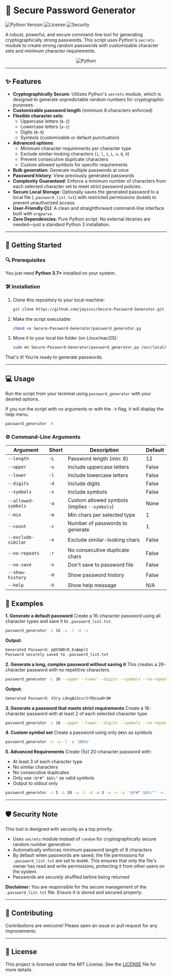# 🔐 Secure Password Generator

![Python Version](https://img.shields.io/badge/python-3.7+-blue.svg)
![License](https://img.shields.io/badge/license-MIT-green.svg)
![Security](https://img.shields.io/badge/security-cryptographically_secure-red.svg)

A robust, powerful, and secure command-line tool for generating cryptographically strong passwords. This script uses Python's `secrets` module to create strong random passwords with customizable character sets and minimum character requirements.

<p align="center">
<img alt="Python" src="https://www.python.org/static/community_logos/python-logo-master-v3-TM.png">
</p>

---

## ✨ Features

- **Cryptographically Secure**: Utilizes Python's `secrets` module, which is designed to generate unpredictable random numbers for cryptographic purposes.
- **Customizable password length** (minimum 8 characters enforced)
- **Flexible character sets**:
  - Uppercase letters (`A-Z`)
  - Lowercase letters (`a-z`)
  - Digits (`0-9`)
  - Symbols (customizable or default punctuation)
- **Advanced options**:
  - Minimum character requirements per character type
  - Exclude similar-looking characters (`i`, `l`, `1`, `L`, `o`, `0`, `O`)
  - Prevent consecutive duplicate characters
  - Custom allowed symbols for specific requirements
- **Bulk generation**: Generate multiple passwords at once
- **Password history**: View previously generated passwords
- **Complexity Guaranteed**: Enforce a minimum number of characters from each selected character set to meet strict password policies.
- **Secure Local Storage**: Optionally saves the generated password to a local file (`.password_list.txt`) with restricted permissions (`0o600`) to prevent unauthorized access.
- **User-Friendly CLI**: A clean and straightforward command-line interface built with `argparse`.
- **Zero Dependencies**: Pure Python script. No external libraries are needed—just a standard Python 3 installation.

---

## 🚀 Getting Started

### 🔍 Prerequisites

You just need **Python 3.7+** installed on your system.

### 🛠️ Installation

1. Clone this repository to your local machine:

    ```bash
    git clone https://github.com/jayissi/Secure-Password-Generator.git
    ```

2. Make the script executable:

    ```bash
    chmod +x Secure-Password-Generator/password_generator.py
    ```

3. Move it to your local bin folder (on Linux/macOS):

    ```bash
    sudo mv Secure-Password-Generator/password_generator.py /usr/local/bin/password_generator
    ```

That's it! You're ready to generate passwords.

---

## 💻 Usage

Run the script from your terminal using `password_generator` with your desired options.

If you run the script with no arguments or with the `-h` flag, it will display the help menu.

```bash
password_generator -h
```

### ⚙️ Command-Line Arguments

| Argument               | Short | Description                                  | Default |
|------------------------|-------|----------------------------------------------|---------|
| `--length`             | `-L`  | Password length (min: 8)                     | 12      |
| `--upper`              | `-u`  | Include uppercase letters                    | False   |
| `--lower`              | `-l`  | Include lowercase letters                    | False   |
| `--digits`             | `-d`  | Include digits                               | False   |
| `--symbols`            | `-s`  | Include symbols                              | False   |
| `--allowed-symbols`    | `-a`  | Custom allowed symbols (implies `--symbols`) | None    |
| `--min`                | `-m`  | Min chars per selected type                  | 1       |
| `--count`              | `-c`  | Number of passwords to generate              | 1       |
| `--exclude-similar`    | `-e`  | Exclude similar-looking chars                | False   |
| `--no-repeats`         | `-r`  | No consecutive duplicate chars               | False   |
| `--no-save`            | `-n`  | Don't save to password file                  | False   |
| `--show-history`       | `-H`  | Show password history                        | False   |
| `--help`               | `-h`  | Show help message                            | N/A     |

## 📝 Examples

**1. Generate a default password**
Create a 16-character password using all character types and save it to `.password_list.txt`.

```bash
password_generator -L 16 -u -l -d -s
```

**Output:**

```bash
Generated Password: p@55W0rD_Ex&mpl3
Password securely saved to .password_list.txt
```

**2. Generate a long, complex password without saving it**
This creates a 26-character password with no repetitive characters.

```bash
password_generator -L 26 --upper --lower --digits --symbols --no-repeats --no-save
```

**Output:**

```bash
Generated Password: V3ry-L0ng&S3cur3!P@ssw0rd#
```

**3. Generate a password that meets strict requirements**
Create a 16-character password with at least 2 of each selected character type.

```bash
password_generator -L 16 --upper --lower --digits --symbols --no-repeats --min 2 --no-save
```

**4. Custom symbol set**
Create a password using only `@#$%` as symbols

```bash
password_generator -n -u -l -a '@#$%'
```

**5. Advanced Requirements**
Create (5x) 20-character password with:

- At least 3 of each character type
- No similar characters
- No consecutive duplicates
- Only use `!@*#^ $&%\"` as valid symbols
- Output to stdout only

```bash
password_generator -c 5 -L 20 -u -l -d -m 3 -e -r -a '!@*#^ $&%\"' -n
```

---

## 🛡️ Security Note

This tool is designed with security as a top priority.

- Uses `secrets` module instead of `random` for cryptographically secure random number generation
- Automatically enforces minimum password length of 8 characters
- By default when passwords are saved, the file permissions for `.password_list.txt` are set to `0o600`. This ensures that only the file's owner has read and write permissions, protecting it from other users on the system.
- Passwords are securely shuffled before being returned

**Disclaimer:** You are responsible for the secure management of the `.password_list.txt` file. Ensure it is stored and secured properly.

---

## 🤝 Contributing

Contributions are welcome! Please open an issue or pull request for any improvements.

---

## 📜 License

This project is licensed under the MIT License. See the [LICENSE](https://github.com/jayissi/Secure-Password-Generator/blob/main/LICENSE) file for more details.
